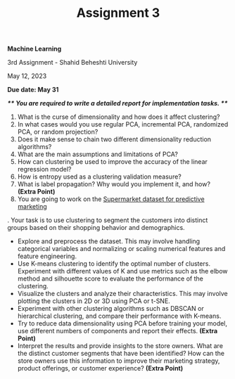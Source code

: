 ﻿---
layout: default
title: Assignment 3
nav_order: 3
has_children: false
parent: Assignments
permalink: /assignments/Assignment3
---

**Machine Learning**

3rd Assignment - Shahid Beheshti University

May 12, 2023

**Due date: May 31**

***\*\* You are required to write a detailed report for implementation tasks. \*\****

1. What is the curse of dimensionality and how does it affect clustering?
1. In what cases would you use regular PCA, incremental PCA, randomized PCA, or random projection?
1. Does it make sense to chain two different dimensionality reduction algorithms?
1. What are the main assumptions and limitations of PCA?
1. How can clustering be used to improve the accuracy of the linear regression model?
1. How is entropy used as a clustering validation measure?
1. What is label propagation? Why would you implement it, and how? **(Extra Point)**
8. You are going to work on the [Supermarket dataset for predictive marketing](https://www.kaggle.com/datasets/hunter0007/ecommerce-dataset-for-predictive-marketing-2023)

. Your task is to use clustering to segment the customers into distinct groups based on their shopping behavior and demographics.

- Explore and preprocess the dataset. This may involve handling categorical variables and normalizing or scaling numerical features and feature engineering.
- Use K-means clustering to identify the optimal number of clusters. Experiment with different values of K and use metrics such as the elbow method and silhouette score to evaluate the performance of the clustering.
- Visualize the clusters and analyze their characteristics. This may involve plotting the clusters in 2D or 3D using PCA or t-SNE.
- Experiment with other clustering algorithms such as DBSCAN or hierarchical clustering, and compare their performance with K-means.
- Try to reduce data dimensionality using PCA before training your model, use different numbers of components and report their effects. **(Extra Point)**
- Interpret the results and provide insights to the store owners. What are the distinct customer segments that have been identified? How can the store owners use this information to improve their marketing strategy, product offerings, or customer experience? **(Extra Point)**
